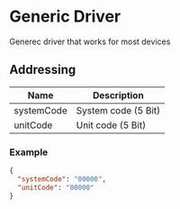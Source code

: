 # Generic Driver

Generec driver that works for most devices

## Addressing

| Name      | Description         |
| --------- | ------------------- |
|systemCode |System code (5 Bit)  |
|unitCode   |Unit code (5 Bit)    |

### Example
````json
{
  "systemCode": "00000",
  "unitCode": "00000"
}
````